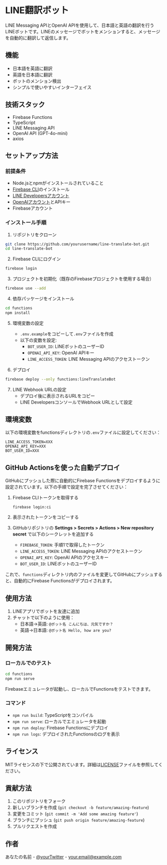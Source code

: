 # LINE翻訳ボット

LINE Messaging APIとOpenAI APIを使用して、日本語と英語の翻訳を行うLINEボットです。LINEのメッセージでボットをメンションすると、メッセージを自動的に翻訳して返信します。

## 機能

- 日本語を英語に翻訳
- 英語を日本語に翻訳
- ボットのメンション検出
- シンプルで使いやすいインターフェイス

## 技術スタック

- Firebase Functions
- TypeScript
- LINE Messaging API
- OpenAI API (GPT-4o-mini)
- axios

## セットアップ方法

### 前提条件

- Node.jsとnpmがインストールされていること
- [Firebase CLI](https://firebase.google.com/docs/cli)のインストール
- [LINE Developersアカウント](https://developers.line.biz/ja/)
- [OpenAIアカウント](https://platform.openai.com/)とAPIキー
- Firebaseアカウント

### インストール手順

1. リポジトリをクローン

```bash
git clone https://github.com/yourusername/line-translate-bot.git
cd line-translate-bot
```

2. Firebase CLIにログイン

```bash
firebase login
```

3. プロジェクトを初期化（既存のFirebaseプロジェクトを使用する場合）

```bash
firebase use --add
```

4. 依存パッケージをインストール

```bash
cd functions
npm install
```

5. 環境変数の設定
   - `.env.example`をコピーして`.env`ファイルを作成
   - 以下の変数を設定:
     - `BOT_USER_ID`: LINEボットのユーザーID
     - `OPENAI_API_KEY`: OpenAI APIキー
     - `LINE_ACCESS_TOKEN`: LINE Messaging APIのアクセストークン

6. デプロイ

```bash
firebase deploy --only functions:lineTranslateBot
```

7. LINE Webhook URLの設定
   - デプロイ後に表示されるURLをコピー
   - LINE DevelopersコンソールでWebhook URLとして設定

## 環境変数

以下の環境変数をfunctionsディレクトリの`.env`ファイルに設定してください：

```
LINE_ACCESS_TOKEN=XXX
OPENAI_API_KEY=XXX
BOT_USER_ID=XXX
```

## GitHub Actionsを使った自動デプロイ

GitHubにプッシュした際に自動的にFirebase Functionsをデプロイするように設定されています。以下の手順で設定を完了させてください：

1. Firebase CLIトークンを取得する
   ```
   firebase login:ci
   ```
   
2. 表示されたトークンをコピーする

3. GitHubリポジトリの **Settings > Secrets > Actions > New repository secret** で以下のシークレットを追加する
   - `FIREBASE_TOKEN`: 手順1で取得したトークン
   - `LINE_ACCESS_TOKEN`: LINE Messaging APIのアクセストークン
   - `OPENAI_API_KEY`: OpenAI APIのアクセスキー
   - `BOT_USER_ID`: LINEボットのユーザーID

これで、`functions`ディレクトリ内のファイルを変更してGitHubにプッシュすると、自動的にFirebase Functionsがデプロイされます。

## 使用方法

1. LINEアプリでボットを友達に追加
2. チャットで以下のように使用：
   - 日本語→英語: `@ボット名 こんにちは、元気ですか？`
   - 英語→日本語: `@ボット名 Hello, how are you?`

## 開発方法

### ローカルでのテスト

```bash
cd functions
npm run serve
```

Firebaseエミュレータが起動し、ローカルでFunctionsをテストできます。

### コマンド

- `npm run build`: TypeScriptをコンパイル
- `npm run serve`: ローカルでエミュレータを起動
- `npm run deploy`: Firebase Functionsにデプロイ
- `npm run logs`: デプロイされたFunctionsのログを表示

## ライセンス

MITライセンスの下で公開されています。詳細は[LICENSE](LICENSE)ファイルを参照してください。

## 貢献方法

1. このリポジトリをフォーク
2. 新しいブランチを作成 (`git checkout -b feature/amazing-feature`)
3. 変更をコミット (`git commit -m 'Add some amazing feature'`)
4. ブランチにプッシュ (`git push origin feature/amazing-feature`)
5. プルリクエストを作成

## 作者

あなたの名前 - [@yourTwitter](https://twitter.com/yourTwitter) - your.email@example.com 